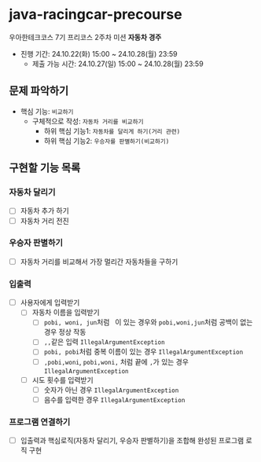 # java-racingcar-precourse
우아한테크코스 7기 프리코스 2주차 미션 **자동차 경주**

- 진행 기간: 24.10.22(화) 15:00 ~ 24.10.28(월) 23:59
  - 제출 가능 시간: 24.10.27(일) 15:00 ~ 24.10.28(월) 23:59

## 문제 파악하기
- 핵심 기능: `비교하기`
  - 구체적으로 작성: `자동차 거리를 비교하기`
    - 하위 핵심 기능1: `자동차를 달리게 하기(거리 관련)`
    - 하위 핵심 기능2: `우승자를 판별하기(비교하기)`

## 구현할 기능 목록
### 자동차 달리기
- [ ] 자동차 추가 하기
- [ ] 자동차 거리 전진

### 우승자 판별하기
- [ ] 자동차 거리를 비교해서 가장 멀리간 자동차들을 구하기

### 입출력
- [ ] 사용자에게 입력받기
  - [ ] 자동차 이름을 입력받기
    - [ ] `pobi, woni, jun`처럼 ` `이 있는 경우와 `pobi,woni,jun`처럼 공백이 없는 경우 정상 작동
    - [ ] `,,`같은 입력 `IllegalArgumentException`
    - [ ] `pobi, pobi`처럼 중복 이름이 있는 경우 `IllegalArgumentException`
    - [ ] `,pobi,woni`, `pobi,woni,` 처럼 끝에 `,`가 있는 경우 `IllegalArgumentException`
  - [ ] 시도 횟수를 입력받기
    - [ ] 숫자가 아닌 경우 `IllegalArgumentException`
    - [ ] 음수를 입력한 경우 `IllegalArgumentException`

### 프로그램 연결하기
- [ ] 입출력과 핵심로직(자동차 달리기, 우승자 판별하기)을 조합해 완성된 프로그램 로직 구현